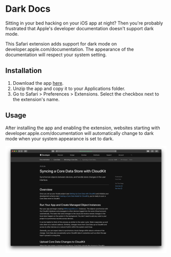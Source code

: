 # Dark Docs

Sitting in your bed hacking on your iOS app at night? Then you're probably frustrated that Apple's developer documentation doesn't support dark mode.

This Safari extension adds support for dark mode on developer.apple.com/documentation. The appearance of the documentation will respect your system setting.

## Installation

1. Download the app [here](https://github.com/simonbs/darkdocs/releases).
2. Unzip the app and copy it to your Applications folder.
3. Go to Safari > Preferences > Extensions. Select the checkbox next to the extension's name.

## Usage

After installing the app and enabling the extension, websites starting with developer.apple.com/documentation will automatically change to dark mode when your system appearance is set to dark.

![](https://raw.githubusercontent.com/simonbs/darkdocs/master/screenshot.png)
